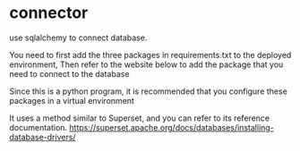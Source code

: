 # connector
use sqlalchemy to connect database.

You need to first add the three packages in requirements.txt to the deployed environment, Then refer to the website below to add the package that you need to connect to the database

Since this is a python program, it is recommended that you configure these packages in a virtual environment

It uses a method similar to Superset, and you can refer to its reference documentation.
https://superset.apache.org/docs/databases/installing-database-drivers/
